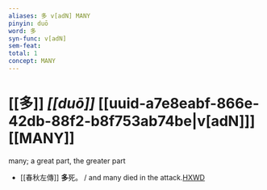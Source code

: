 ```yaml
---
aliases: 多 v[adN] MANY
pinyin: duō
word: 多
syn-func: v[adN]
sem-feat: 
total: 1
concept: MANY 
---
```

# [[多]] *[[duō]]*  [[uuid-a7e8eabf-866e-42db-88f2-b8f753ab74be|v[adN]]] [[MANY]]
many; a great part, the greater part
 - [[春秋左傳]] **多**死。 / and many died in the attack.[HXWD](https://hxwd.org/textview.html?location=KR1e0001_tls_005-476a.4)
